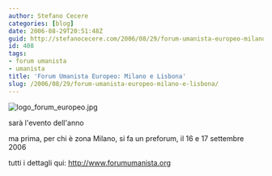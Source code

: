 ```yaml
---
author: Stefano Cecere
categories: [blog]
date: 2006-08-29T20:51:48Z
guid: http://stefanocecere.com/2006/08/29/forum-umanista-europeo-milano-e-lisbona/
id: 408
tags:
- forum umanista
- umanista
title: 'Forum Umanista Europeo: Milano e Lisbona'
slug: /2006/08/29/forum-umanista-europeo-milano-e-lisbona/
---
```


<img alt="logo_forum_europeo.jpg" id="image407" src="http://stefanocecere.com/wp-content/uploads/sites/3/2006/08/logo_forum_europeo.jpg" />

sarà l'evento dell'anno
  
ma prima, per chi è zona Milano, si fa un preforum, il 16 e 17 settembre 2006

tutti i dettagli qui: <http://www.forumumanista.org>